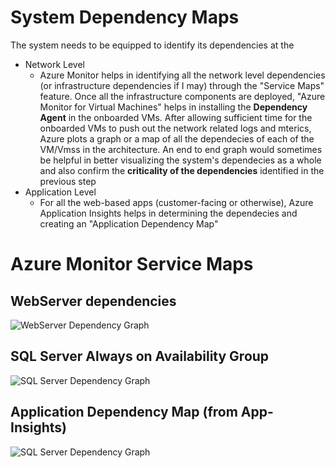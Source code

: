 # System Dependency Maps
The system needs to be equipped to identify its dependencies at the
- Network Level
  - Azure Monitor helps in identifying all the network level dependencies (or infrastructure dependencies if I may) through the "Service Maps" feature. Once all the infrastructure components are deployed, "Azure Monitor for Virtual Machines" helps in installing the **Dependency Agent** in the onboarded VMs.
After allowing sufficient time for the onboarded VMs to push out the network related logs and mterics, Azure plots a graph or a map of all the dependecies of each of the VM/Vmss in the architecture.
An end to end graph would sometimes be helpful in better visualizing the system's dependecies as a whole and also confirm the **criticality of the dependencies** identified in the previous step
- Application Level
  - For all the web-based apps (customer-facing or otherwise), Azure Application Insights helps in determining the dependecies and creating an "Application Dependency Map" 

# Azure Monitor Service Maps

## WebServer dependencies
![WebServer Dependency Graph](/Reliability/Design/DependencyAnalysis/Images/DependencyMap-WebServers.png)

## SQL Server Always on Availability Group
![SQL Server Dependency Graph](/Reliability/Design/DependencyAnalysis/Images/DependencyMap-SQL-PrimaryReplica.png)

## Application Dependency Map (from App-Insights)
![SQL Server Dependency Graph](/Reliability/Design/DependencyAnalysis/Images/ApplicationDependencyMap.png)

